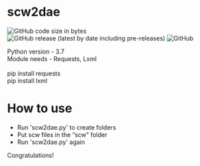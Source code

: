 # scw2dae
![GitHub code size in bytes](https://img.shields.io/github/languages/code-size/vorono4ka/scw2dae?color=blue&label=Code%20Size&logo=Code%20Size) ![GitHub release (latest by date including pre-releases)](https://img.shields.io/github/v/release/vorono4ka/scw2dae?include_prereleases&label=Release%20Version&logo=Release%20Version) ![GitHub](https://img.shields.io/github/license/vorono4ka/scw2dae?label=License&logo=License)

Python version - 3.7 <br/>
Module needs - Requests, Lxml <br/> <br/>
pip install requests <br/>
pip install lxml

# How to use
- Run 'scw2dae.py' to create folders
- Put scw files in the “scw” folder
- Run 'scw2dae.py' again

<P> Congratulations! </ P>
